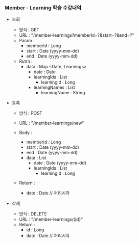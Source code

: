 ### Member - Learning 학습 수강내역

* 조회

    - 방식 : GET 
    - URL : "/member-learnings?memberId=?&start=?&end=?"
    - Param :
        - memberId : Long
        - start : Date (yyyy-mm-dd)
        - end : Date (yyyy-mm-dd)
    - Rutrn :
        - data : Map <Date, Learnings>
            - date : Date
            - learningIds : List
                - learningId : Long
            - learningNames : List
                - learningName : String

* 등록

    - 방식 : POST 
    - URL : "/member-learnings/new"
    - Body : 
        - memberId : Long
        - start : Date (yyyy-mm-dd)
        - end : Date (yyyy-mm-dd)
        - data : List
            - date : Date (yyyy-mm-dd)
            - learningIds : List
                - learningId : Long

    - Return :
        - date : Date // 처리시각 

* 삭제

    - 방식 : DELETE 
    - URL : "/member-learnings/{id}"
    - Return :
        - id : Long 
        - date : Date // 처리시각

